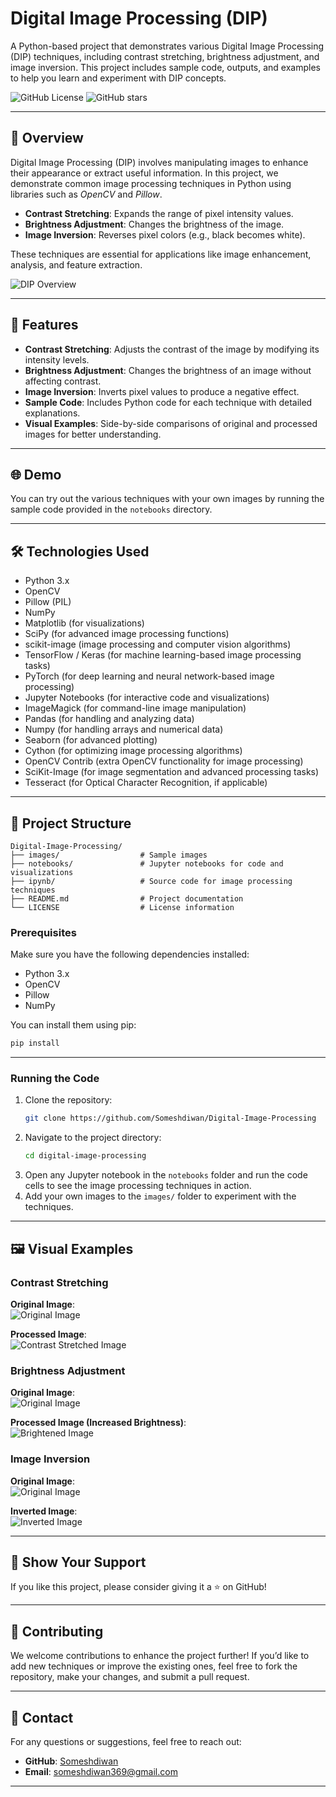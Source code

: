 # Digital Image Processing (DIP)

A Python-based project that demonstrates various Digital Image Processing (DIP) techniques, including contrast stretching, brightness adjustment, and image inversion. This project includes sample code, outputs, and examples to help you learn and experiment with DIP concepts.

![GitHub License](https://img.shields.io/github/license/Someshdiwan/Digital-Image-Processing)
![GitHub stars](https://img.shields.io/github/stars/Someshdiwan/Digital-Image-Processing)

---

## 🚀 Overview  

Digital Image Processing (DIP) involves manipulating images to enhance their appearance or extract useful information. In this project, we demonstrate common image processing techniques in Python using libraries such as *OpenCV* and *Pillow*.

- **Contrast Stretching**: Expands the range of pixel intensity values.
- **Brightness Adjustment**: Changes the brightness of the image.
- **Image Inversion**: Reverses pixel colors (e.g., black becomes white).

These techniques are essential for applications like image enhancement, analysis, and feature extraction.

![DIP Overview](https://file.io/UVggE9yDETz2)  

---

## 🔧 Features  

- **Contrast Stretching**: Adjusts the contrast of the image by modifying its intensity levels.
- **Brightness Adjustment**: Changes the brightness of an image without affecting contrast.
- **Image Inversion**: Inverts pixel values to produce a negative effect.
- **Sample Code**: Includes Python code for each technique with detailed explanations.
- **Visual Examples**: Side-by-side comparisons of original and processed images for better understanding.

---

## 🌐 Demo  

You can try out the various techniques with your own images by running the sample code provided in the `notebooks` directory.

---

## 🛠️ Technologies Used  
- Python 3.x
- OpenCV  
- Pillow (PIL)  
- NumPy  
- Matplotlib (for visualizations)
- SciPy (for advanced image processing functions)
- scikit-image (image processing and computer vision algorithms)
- TensorFlow / Keras (for machine learning-based image processing tasks)
- PyTorch (for deep learning and neural network-based image processing)
- Jupyter Notebooks (for interactive code and visualizations)
- ImageMagick (for command-line image manipulation)
- Pandas (for handling and analyzing data)
- Numpy (for handling arrays and numerical data)
- Seaborn (for advanced plotting)
- Cython (for optimizing image processing algorithms)
- OpenCV Contrib (extra OpenCV functionality for image processing)
- SciKit-Image (for image segmentation and advanced processing tasks)
- Tesseract (for Optical Character Recognition, if applicable)
  
---

## 📂 Project Structure  

```plaintext
Digital-Image-Processing/
├── images/                  # Sample images
├── notebooks/               # Jupyter notebooks for code and visualizations
├── ipynb/                   # Source code for image processing techniques
├── README.md                # Project documentation
└── LICENSE                  # License information
```

### Prerequisites  

Make sure you have the following dependencies installed:  
- Python 3.x  
- OpenCV  
- Pillow  
- NumPy  

You can install them using pip:  
```bash
pip install
```

---

### Running the Code  

1. Clone the repository:
   ```bash
   git clone https://github.com/Someshdiwan/Digital-Image-Processing
   ```
2. Navigate to the project directory:
   ```bash
   cd digital-image-processing
   ```
3. Open any Jupyter notebook in the `notebooks` folder and run the code cells to see the image processing techniques in action.
4. Add your own images to the `images/` folder to experiment with the techniques.

---

## 🖼️ Visual Examples  

### Contrast Stretching  
**Original Image**:  
![Original Image](https://github.com/Someshdiwan/Digital-Image-Processing/blob/master/ImageProcessingInput.jpg)  

**Processed Image**:  
![Contrast Stretched Image](https://github.com/Someshdiwan/Digital-Image-Processing/blob/master/ImageProcessingOutput.png)  

### Brightness Adjustment  
**Original Image**:  
![Original Image](https://github.com/Someshdiwan/Digital-Image-Processing/blob/master/MorphologicalOutput.png)  

**Processed Image (Increased Brightness)**:  
![Brightened Image](https://github.com/Someshdiwan/Digital-Image-Processing/blob/master/MorphologicalInput.jpeg)  

### Image Inversion  
**Original Image**:  
![Original Image](https://github.com/Someshdiwan/Digital-Image-Processing/blob/master/Smoothing%26SharpeningImageOutput.png)  

**Inverted Image**:  
![Inverted Image](https://github.com/Someshdiwan/Digital-Image-Processing/blob/master/Smoothing%26SharpeningImageOutput.png)  

---

## 🌟 Show Your Support  

If you like this project, please consider giving it a ⭐ on GitHub!

---

## 🤝 Contributing  

We welcome contributions to enhance the project further! If you’d like to add new techniques or improve the existing ones, feel free to fork the repository, make your changes, and submit a pull request.

---
## 📧 Contact  

For any questions or suggestions, feel free to reach out:  
- **GitHub**: [Someshdiwan](https://github.com/Someshdiwan)  
- **Email**: someshdiwan369@gmail.com

---
